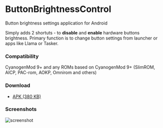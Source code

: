 # ButtonBrightnessControl
Button brightness settings application for Android

Simply adds 2 shortuts - to **disable** and **enable** hardware buttons brightness.
Primary function is to change button settings from launcher or apps like Llama or Tasker.

### Compatibility

CyanogenMod 9+ and any ROMs based on CyanogenMod 9+ (SlimROM, AICP, PAC-rom, AOKP, Omnirom and others)

### Download
* [APK (380 KB)](https://github.com/spixy/ButtonBrightnessControl/releases/download/1.3/ButtonBrightnessControl.apk)

### Screenshots
![screenshot](https://cloud.githubusercontent.com/assets/4542110/8529997/9b868af2-241e-11e5-9155-f46a8b53b3a4.jpg)

